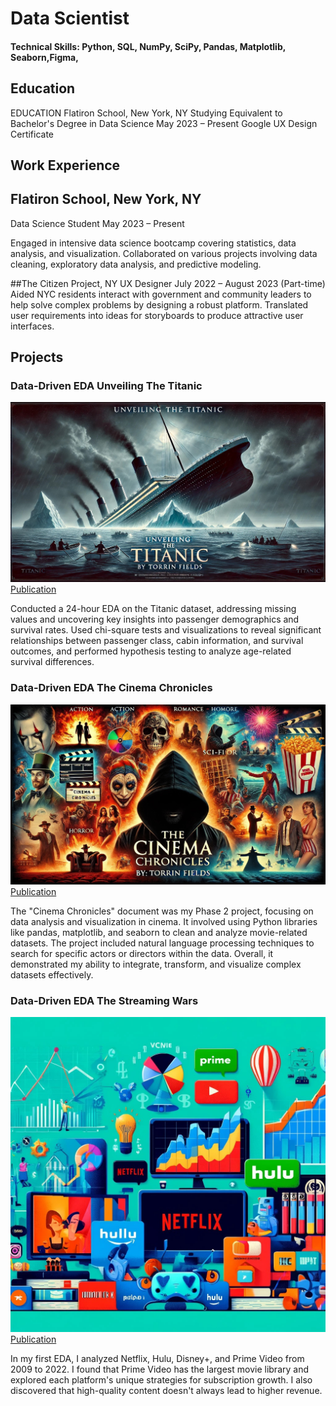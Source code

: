 # Data Scientist

#### Technical Skills: Python, SQL, NumPy, SciPy, Pandas, Matplotlib, Seaborn,Figma, 

## Education
EDUCATION
Flatiron School, New York, NY
Studying Equivalent to Bachelor's Degree in Data Science
May 2023 – Present
Google UX Design Certificate

## Work Experience
## Flatiron School, New York, NY
Data Science Student
May 2023 – Present

Engaged in intensive data science bootcamp covering statistics, data analysis, and visualization.
Collaborated on various projects involving data cleaning, exploratory data analysis, and predictive modeling.


##The Citizen Project, NY
UX Designer
July 2022 – August 2023 (Part-time)
Aided NYC residents interact with government and community leaders to help solve complex problems by designing a robust platform.
Translated user requirements into ideas for storyboards to produce attractive user interfaces.



## Projects
### Data-Driven EDA Unveiling The Titanic
![](/assets/img/tita.jpeg)
[Publication](https://github.com/Tfields77/Unveiling-The-Titanic/blob/main/Unveiling%20The%20Titanic.ipynb)

Conducted a 24-hour EDA on the Titanic dataset, addressing missing values and uncovering key insights into passenger demographics and survival rates. Used chi-square tests and visualizations to reveal significant relationships between passenger class, cabin information, and survival outcomes, and performed hypothesis testing to analyze age-related survival differences.

### Data-Driven EDA The Cinema Chronicles
![](assets/img/cookie.jpeg)
[Publication](https://github.com/Tfields77/Cinema-Chronicles/blob/main/Ciinema%20Chronicles.ipynb)

The "Cinema Chronicles" document was my Phase 2 project, focusing on data analysis and visualization in cinema. It involved using Python libraries like pandas, matplotlib, and seaborn to clean and analyze movie-related datasets. The project included natural language processing techniques to search for specific actors or directors within the data. Overall, it demonstrated my ability to integrate, transform, and visualize complex datasets effectively.

### Data-Driven EDA The Streaming Wars
![](assets/img/streamin.jpeg)
[Publication](https://github.com/Tfields77/Streaming-Wars/blob/main/Streaming_Wars.ipynb)

In my first EDA, I analyzed Netflix, Hulu, Disney+, and Prime Video from 2009 to 2022. I found that Prime Video has the largest movie library and explored each platform's unique strategies for subscription growth. I also discovered that high-quality content doesn't always lead to higher revenue.


